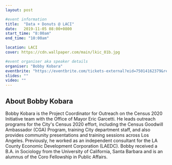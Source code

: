 ```yaml
---
layout: post

#event information
title:  "Data + Donuts @ LACI"
date:   2019-11-05 08:00+0800
start_time: "8:00am"
end_time: "10:00am"

location: LACI
cover: https://cdn.wallpaper.com/main/lkic_01b.jpg

#event organiser aka speaker details
organiser: "Bobby Kobara"
eventbrite: "https://eventbrite.com/tickets-external?eid=75014162379&ref=etckt"
slides: ""
video: ""
---
```



## About Bobby Kobara

Bobby Kobara is the Project Coordinator for Outreach on the Census 2020 Initiative team with the Office of Mayor Eric Garcetti. He leads outreach programs for the City's Census 2020 effort, including the Census Goodwill Ambassador (CGA) Program, training City department staff, and also provides community presentations and training sessions across Los Angeles. Previously, he worked as an independent consultant for the LA County Economic Development Corporation (LAEDC). Bobby received a B.A. in Sociology from the University of California, Santa Barbara and is an alumnus of the Coro Fellowship in Public Affairs.